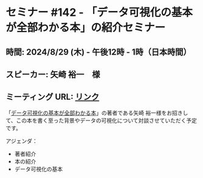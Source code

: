 # セミナー #142 - 「データ可視化の基本が全部わかる本」の紹介セミナー

## 時間: 2024/8/29 (木) - 午後12時 - 1時（日本時間）
## スピーカー: 矢崎 裕一　様
## ミーティング URL: [リンク](https://us02web.zoom.us/j/331585134?pwd=VGVyeXBRWjFMT2hESFdhSU45Z2d0dz09) 

「[データ可視化の基本が全部わかる本](https://www.amazon.co.jp/%E3%83%87%E3%83%BC%E3%82%BF%E5%8F%AF%E8%A6%96%E5%8C%96%E3%81%AE%E5%9F%BA%E6%9C%AC%E3%81%8C%E5%85%A8%E9%83%A8%E3%82%8F%E3%81%8B%E3%82%8B%E6%9C%AC-%E5%8F%8E%E9%9B%86%E3%83%BB%E5%A4%89%E6%8F%9B%E3%81%8B%E3%82%89%E3%83%93%E3%82%B8%E3%83%A5%E3%82%A2%E3%83%A9%E3%82%A4%E3%82%BC%E3%83%BC%E3%82%B7%E3%83%A7%E3%83%B3%E3%83%BB%E3%83%87%E3%83%BC%E3%82%BF%E5%88%86%E6%9E%90%E6%94%AF%E6%8F%B4%E3%81%BE%E3%81%A7-%E7%9F%A2%E5%B4%8E-%E8%A3%95%E4%B8%80/dp/4798183687/ref=sr_1_1?adgrpid=168059930121&dib=eyJ2IjoiMSJ9.EUrSZZ81Sdt8yo-8LwHLeb1sKIk5E5LFkPbzrl5Bhr3tN8hw9dV0YKWgmX8NdFTtiBWpj8huE2oQiJ9M7iN7N23-cSkkCEGF884xHOEYwJ6KpiKzjz-AJ3s4xbJCQxT1SJrzKLHusVMnWswDV2appjvVjPQRHoxjQEQ9JgahK7t03VM-AxMGu4wungLfD-BrdSpquy5gAaFvgBzLmpZs_V8m7xDAXxtgXUDfCHImD5odv1KSUnkRs9H-5uejRUw6ADv9-bgybqPUJq5xNbhuzw.B2GFcxp2p69HUGH7aZjXZ9gWdACrnAaE0bHo3hdPgwg&dib_tag=se&gad_source=1&hvadid=705230087226&hvdev=c&hvlocphy=9198439&hvnetw=g&hvqmt=b&hvrand=843075459861715850&hvtargid=kwd-2326524810180&hydadcr=27269_14738598&jp-ad-ap=0&keywords=%E3%83%87%E3%83%BC%E3%82%BF%E5%8F%AF%E8%A6%96%E5%8C%96%E3%81%AE%E5%9F%BA%E6%9C%AC%E3%81%8C%E5%85%A8%E9%83%A8%E3%82%8F%E3%81%8B%E3%82%8B%E6%9C%AC&qid=1724627997&sr=8-1)」の著者である矢崎 裕一様をお招きして、この本を書く至った背景やデータの可視化について対談させていただく予定です。

アジェンダ：

* 著者紹介
* 本の紹介
* データ可視化の基本